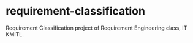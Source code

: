 # requirement-classification
Requirement Classification project of Requirement Engineering class, IT KMITL.
